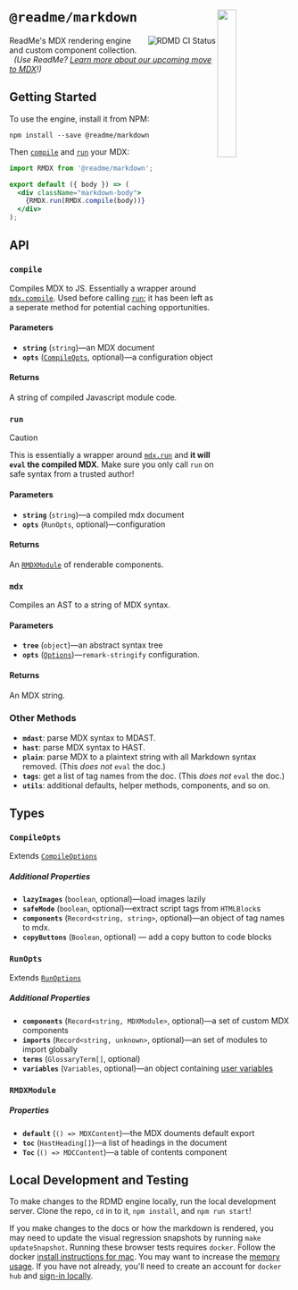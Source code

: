 # <img align="right" width="26%" src="https://owlbertsio-resized.s3.amazonaws.com/Reading.psd.full.png"> `@readme/markdown`

<img align=right src=https://github.com/readmeio/markdown/workflows/CI/badge.svg alt="RDMD CI Status"> ReadMe's MDX rendering engine and custom component collection.
<br/>  *(Use ReadMe? [Learn more about our upcoming move to MDX](https://docs.readme.com/rdmd/page/mdx-engine)!)*

## Getting Started

To use the engine, install it from NPM:

```
npm install --save @readme/markdown
```

Then [`compile`](#compile) and [`run`](#run) your MDX:

```jsx
import RMDX from '@readme/markdown';

export default ({ body }) => (
  <div className="markdown-body">
    {RMDX.run(RMDX.compile(body))}
  </div>
);
```

## API

### `compile`

Compiles MDX to JS. Essentially a wrapper around [`mdx.compile`](https://mdxjs.com/packages/mdx/#compilefile-options). Used before calling [`run`](#run); it has been left as a seperate method for potential caching opportunities.

#### Parameters

- **`string`** (`string`)—an MDX document
- **`opts`** ([`CompileOpts`](#compileopts), optional)—a configuration object

#### Returns

A string of compiled Javascript module code.

### `run`

> [!CAUTION]
> This is essentially a wrapper around [`mdx.run`](https://mdxjs.com/packages/mdx/#runcode-options) and **it will `eval` the compiled MDX**. Make sure you only call `run` on safe syntax from a trusted author!
>
> #### Parameters
> - **`string`** (`string`)—a compiled mdx document
> - **`opts`** (`RunOpts`, optional)—configuration
>
> #### Returns
> An [`RMDXModule`](#rmdxmodule) of renderable components.

### `mdx`

Compiles an AST to a string of MDX syntax.

#### Parameters

- **`tree`** (`object`)—an abstract syntax tree
- **`opts`** ([`Options`](https://github.com/remarkjs/remark/tree/main/packages/remark-stringify#options "`remark-stringify` Options type"))—`remark-stringify` configuration.

#### Returns

An MDX string.

### Other Methods

- **`mdast`**: parse MDX syntax to MDAST.
- **`hast`**: parse MDX syntax to HAST.
- **`plain`**: parse MDX to a plaintext string with all Markdown syntax removed. (This *does not* `eval` the doc.)
- **`tags`**: get a list of tag names from the doc. (This *does not* `eval` the doc.)
- **`utils`**: additional defaults, helper methods, components, and so on.

## Types

### `CompileOpts`

Extends [`CompileOptions`](https://mdxjs.com/packages/mdx/#compileoptions)

##### Additional Properties

- **`lazyImages`** (`boolean`, optional)—load images lazily
- **`safeMode`** (`boolean`, optional)—extract script tags from `HTMLBlock`s
- **`components`** (`Record<string, string>`, optional)—an object of tag names to mdx.
- **`copyButtons`** (`Boolean`, optional) — add a copy button to code blocks

### `RunOpts`

Extends [`RunOptions`](https://mdxjs.com/packages/mdx/#runoptions)

##### Additional Properties

- **`components`** (`Record<string, MDXModule>`, optional)—a set of custom MDX components
- **`imports`** (`Record<string, unknown>`, optional)—an set of modules to import globally
- **`terms`** (`GlossaryTerm[]`, optional)
- **`variables`** (`Variables`, optional)—an object containing [user variables](https://github.com/readmeio/variable)

### `RMDXModule`

##### Properties

- **`default`** (`() => MDXContent`)—the MDX douments default export
- **`toc`** (`HastHeading[]`)—a list of headings in the document
- **`Toc`** (`() => MDCContent`)—a table of contents component

## Local Development and Testing

To make changes to the RDMD engine locally, run the local development server. Clone the repo, `cd` in to it, `npm install`, and `npm run start`!

If you make changes to the docs or how the markdown is rendered, you may need to update the visual regression snapshots by running `make updateSnapshot`. Running these browser tests requires `docker`. Follow the docker [install instructions for mac](https://docs.docker.com/docker-for-mac/install/). You may want to increase the [memory usage](https://docs.docker.com/docker-for-mac/#resources). If you have not already, you'll need to create an account for `docker hub` and [sign-in locally](https://docs.docker.com/docker-for-mac/#docker-hub).
